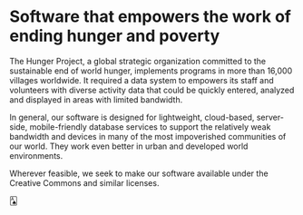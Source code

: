 # Software that empowers the work of ending hunger and poverty

The Hunger Project, a global strategic organization committed to the sustainable end of world hunger, implements programs in more than 16,000 villages worldwide. It required a data system to empowers its staff and volunteers with diverse activity data that could be quickly entered, analyzed and displayed in areas with limited bandwidth.

In general, our software is designed for lightweight, cloud-based, server-side, mobile-friendly database services to support the relatively weak bandwidth and devices in many of the most impoverished communities of our world. They work even better in urban and developed world environments.

Wherever feasible, we seek to make our software available under the Creative Commons and similar licenses.

&#127137;
